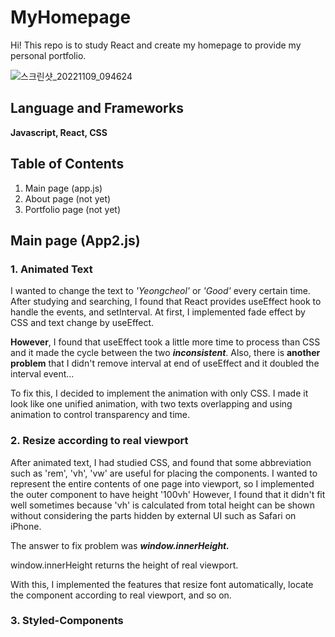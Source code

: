 # MyHomepage

Hi! This repo is to study React and create my homepage to provide my personal portfolio.

![스크린샷_20221109_094624](https://user-images.githubusercontent.com/62579623/200835203-95823082-5c6c-40ee-970e-3d6795082433.png)

## Language and Frameworks
**Javascript, React, CSS**

## Table of Contents
1. Main page (app.js)
2. About page (not yet)
3. Portfolio page (not yet)

## Main page (App2.js)

### 1. Animated Text
I wanted to change the text to *'Yeongcheol'* or *'Good'* every certain time.
After studying and searching, I found that React provides useEffect hook to handle the events, and setInterval.
At first, I implemented fade effect by CSS and text change by useEffect.

**However**, I found that useEffect took a little more time to process than CSS and it made the cycle between the two ***inconsistent***. 
Also, there is **another problem** that I didn't remove interval at end of useEffect and it doubled the interval event...

To fix this, I decided to implement the animation with only CSS.
I made it look like one unified animation, with two texts overlapping and using animation to control transparency and time.

### 2. Resize according to real viewport
After animated text, I had studied CSS, and found that some abbreviation such as 'rem', 'vh', 'vw' are useful for placing the components.
I wanted to represent the entire contents of one page into viewport, so I implemented the outer component to have height '100vh'
However, I found that it didn't fit well sometimes because 'vh' is calculated from total height can be shown without considering the parts hidden by external UI such as Safari on iPhone.

The answer to fix problem was ***window.innerHeight.***

window.innerHeight returns the height of real viewport.

With this, I implemented the features that resize font automatically, locate the component according to real viewport, and so on.

### 3. Styled-Components
